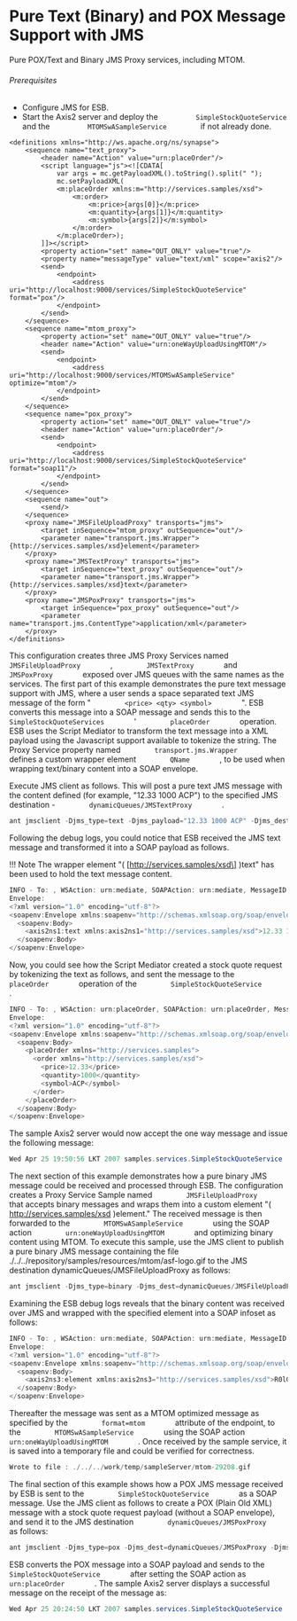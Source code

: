 # Pure Text (Binary) and POX Message Support with JMS

Pure POX/Text and Binary JMS Proxy services, including MTOM.

###### Prerequisites

-   Configure JMS for ESB.
-   Start the Axis2 server and deploy the
    `          SimpleStockQuoteService         ` and the
    `          MTOMSwASampleService         ` if not already done.

```
<definitions xmlns="http://ws.apache.org/ns/synapse">
    <sequence name="text_proxy">
        <header name="Action" value="urn:placeOrder"/>
        <script language="js"><![CDATA[
            var args = mc.getPayloadXML().toString().split(" ");
            mc.setPayloadXML(
            <m:placeOrder xmlns:m="http://services.samples/xsd">
                <m:order>
                    <m:price>{args[0]}</m:price>
                    <m:quantity>{args[1]}</m:quantity>
                    <m:symbol>{args[2]}</m:symbol>
                </m:order>
            </m:placeOrder>);
        ]]></script>
        <property action="set" name="OUT_ONLY" value="true"/>
        <property name="messageType" value="text/xml" scope="axis2"/>
        <send>
            <endpoint>
                <address uri="http://localhost:9000/services/SimpleStockQuoteService" format="pox"/>
            </endpoint>
        </send>
    </sequence>
    <sequence name="mtom_proxy">
        <property action="set" name="OUT_ONLY" value="true"/>
        <header name="Action" value="urn:oneWayUploadUsingMTOM"/>
        <send>
            <endpoint>
                <address uri="http://localhost:9000/services/MTOMSwASampleService" optimize="mtom"/>
            </endpoint>
        </send>
    </sequence>
    <sequence name="pox_proxy">
        <property action="set" name="OUT_ONLY" value="true"/>
        <header name="Action" value="urn:placeOrder"/>
        <send>
            <endpoint>
                <address uri="http://localhost:9000/services/SimpleStockQuoteService" format="soap11"/>
            </endpoint>
        </send>
    </sequence>
    <sequence name="out">
        <send/>
    </sequence>
    <proxy name="JMSFileUploadProxy" transports="jms">
        <target inSequence="mtom_proxy" outSequence="out"/>
        <parameter name="transport.jms.Wrapper">{http://services.samples/xsd}element</parameter>
    </proxy>
    <proxy name="JMSTextProxy" transports="jms">
        <target inSequence="text_proxy" outSequence="out"/>
        <parameter name="transport.jms.Wrapper">{http://services.samples/xsd}text</parameter>
    </proxy>
    <proxy name="JMSPoxProxy" transports="jms">
        <target inSequence="pox_proxy" outSequence="out"/>
        <parameter name="transport.jms.ContentType">application/xml</parameter>
    </proxy>
</definitions>
```

This configuration creates three JMS Proxy Services named
`         JMSFileUploadProxy        ` , `         JMSTextProxy        `
and `         JMSPoxProxy        ` exposed over JMS queues with the same
names as the services. The first part of this example demonstrates the
pure text message support with JMS, where a user sends a space separated
text JMS message of the form " `         <price> <qty> <symbol>        `
". ESB converts this message into a SOAP message and sends this to the
`         SimpleStockQuoteServices        ` '
`         placeOrder        ` operation. ESB uses the Script Mediator to
transform the text message into a XML payload using the Javascript
support available to tokenize the string. The Proxy Service property
named `         transport.jms.Wrapper        ` defines a custom wrapper
element `         QName        ` , to be used when wrapping text/binary
content into a SOAP envelope.

Execute JMS client as follows. This will post a pure text JMS message
with the content defined (for example, "12.33 1000 ACP") to the
specified JMS destination -
`         dynamicQueues/JMSTextProxy        ` .

``` java
ant jmsclient -Djms_type=text -Djms_payload="12.33 1000 ACP" -Djms_dest=dynamicQueues/JMSTextProxy
```

Following the debug logs, you could notice that ESB received the JMS
text message and transformed it into a SOAP payload as follows.

!!! Note
    The wrapper element "( \[http://services.samples/xsd\] )text" has been used to hold the text message content.

``` java
INFO - To: , WSAction: urn:mediate, SOAPAction: urn:mediate, MessageID: ID:orxus.vedehen.org-50631-1225235276233-1:0:1:1:1, Direction: request,
Envelope:
<?xml version="1.0" encoding="utf-8"?>
<soapenv:Envelope xmlns:soapenv="http://schemas.xmlsoap.org/soap/envelope/">
  <soapenv:Body>
    <axis2ns1:text xmlns:axis2ns1="http://services.samples/xsd">12.33 1000 ACP</axis2ns1:text>
  </soapenv:Body>
</soapenv:Envelope>
```

Now, you could see how the Script Mediator created a stock quote request
by tokenizing the text as follows, and sent the message to the
`         placeOrder        ` operation of the
`         SimpleStockQuoteService        ` .

``` java
INFO - To: , WSAction: urn:placeOrder, SOAPAction: urn:placeOrder, MessageID: ID:orxus.vedehen.org-50631-1225235276233-1:0:1:1:1, Direction: request,
Envelope:
<?xml version="1.0" encoding="utf-8"?>
<soapenv:Envelope xmlns:soapenv="http://schemas.xmlsoap.org/soap/envelope/">
  <soapenv:Body>
    <placeOrder xmlns="http://services.samples">
      <order xmlns="http://services.samples/xsd">
        <price>12.33</price>
        <quantity>1000</quantity>
        <symbol>ACP</symbol>
      </order>
    </placeOrder>
  </soapenv:Body>
</soapenv:Envelope>
```

The sample Axis2 server would now accept the one way message and issue
the following message:

``` java
Wed Apr 25 19:50:56 LKT 2007 samples.services.SimpleStockQuoteService :: Accepted order for : 1000 stocks of ACP at $ 12.33
```

The next section of this example demonstrates how a pure binary JMS
message could be received and processed through ESB. The configuration
creates a Proxy Service Sample named
`         JMSFileUploadProxy        ` that accepts binary messages and
wraps them into a custom element "( http://services.samples/xsd
)element." The received message is then forwarded to the
`         MTOMSwASampleService        ` using the SOAP action
`         urn:oneWayUploadUsingMTOM        ` and optimizing binary
content using MTOM. To execute this sample, use the JMS client to
publish a pure binary JMS message containing the file
./../../repository/samples/resources/mtom/asf-logo.gif to the JMS
destination dynamicQueues/JMSFileUploadProxy as follows:

``` java
ant jmsclient -Djms_type=binary -Djms_dest=dynamicQueues/JMSFileUploadProxy -Djms_payload=./../../repository/samples/resources/mtom/asf-logo.gif
```

Examining the ESB debug logs reveals that the binary content was
received over JMS and wrapped with the specified element into a SOAP
infoset as follows:

``` java
INFO - To: , WSAction: urn:mediate, SOAPAction: urn:mediate, MessageID: ID:orxus.vedehen.org-50702-1225236039556-1:0:1:1:1, Direction: request,
Envelope:
<?xml version="1.0" encoding="utf-8"?>
<soapenv:Envelope xmlns:soapenv="http://schemas.xmlsoap.org/soap/envelope/">
  <soapenv:Body>
    <axis2ns3:element xmlns:axis2ns3="http://services.samples/xsd">R0lGODlhgw...AAOw==</axis2ns3:element>
  </soapenv:Body>
</soapenv:Envelope>
```

Thereafter the message was sent as a MTOM optimized message as specified
by the `         format=mtom        ` attribute of the endpoint, to the
`         MTOMSwASampleService        ` using the SOAP action
`         urn:oneWayUploadUsingMTOM        ` . Once received by the
sample service, it is saved into a temporary file and could be verified
for correctness.

``` java
Wrote to file : ./../../work/temp/sampleServer/mtom-29208.gif
```

The final section of this example shows how a POX JMS message received
by ESB is sent to the `         SimpleStockQuoteService        ` as a
SOAP message. Use the JMS client as follows to create a POX (Plain Old
XML) message with a stock quote request payload (without a SOAP
envelope), and send it to the JMS destination
`         dynamicQueues/JMSPoxProxy        ` as follows:

``` java
ant jmsclient -Djms_type=pox -Djms_dest=dynamicQueues/JMSPoxProxy -Djms_payload=MSFT
```

ESB converts the POX message into a SOAP payload and sends to the
`         SimpleStockQuoteService        ` after setting the SOAP action
as `         urn:placeOrder        ` . The sample Axis2 server displays
a successful message on the receipt of the message as:

``` java
Wed Apr 25 20:24:50 LKT 2007 samples.services.SimpleStockQuoteService :: Accepted order for : 19211 stocks of MSFT at $ 172.39703010684752
```
